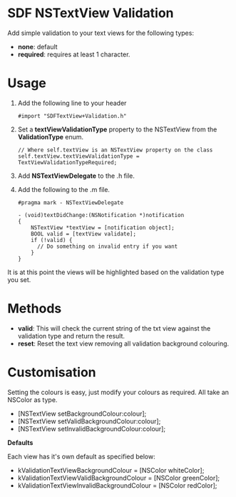 SDF NSTextView Validation
=========================

Add simple validation to your text views for the following types:

- **none**: default
- **required**: requires at least 1 character.

# Usage

1. Add the following line to your header

	```
	#import "SDFTextView+Validation.h"
	```

2. Set a **textViewValidationType** property to the NSTextView from the **ValidationType** enum.

	```
	// Where self.textView is an NSTextView property on the class
	self.textView.textViewValidationType = TextViewValidationTypeRequired;
	```

3. Add **NSTextViewDelegate** to the .h file.
4. Add the following to the .m file.

	```
	#pragma mark - NSTextViewDelegate

	- (void)textDidChange:(NSNotification *)notification
	{
		NSTextView *textView = [notification object];
		BOOL valid = [textView validate];
		if (!valid) {
		  // Do something on invalid entry if you want
		}
	}
	```

It is at this point the views will be highlighted based on the validation type you set.

# Methods

- **valid**: This will check the current string of the txt view against the validation type and return the result.
- **reset**: Reset the text view removing all validation background colouring.

# Customisation

Setting the colours is easy, just modify your colours as required. All take an NSColor as type.

- [NSTextView setBackgroundColour:colour];
- [NSTextView setValidBackgroundColour:colour];
- [NSTextView setInvalidBackgroundColour:colour];

**Defaults**

Each view has it's own default as specified below:

- kValidationTextViewBackgroundColour = [NSColor whiteColor];
- kValidationTextViewValidBackgroundColour = [NSColor greenColor];
- kValidationTextViewInvalidBackgroundColour = [NSColor redColor];
